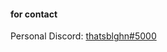 #### for contact

Personal Discord: [thatsblghn#5000](https://discord.com/users/853238939926396978)
